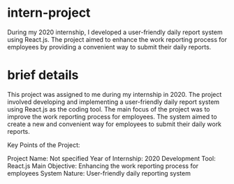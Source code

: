 # intern-project
During my 2020 internship, I developed a user-friendly daily report system using React.js. The project aimed to enhance the work reporting process for employees by providing a convenient way to submit their daily reports.

# brief details
This project was assigned to me during my internship in 2020. The project involved developing and implementing a user-friendly daily report system using React.js as the coding tool. The main focus of the project was to improve the work reporting process for employees. The system aimed to create a new and convenient way for employees to submit their daily work reports.

Key Points of the Project:

Project Name: Not specified
Year of Internship: 2020
Development Tool: React.js
Main Objective: Enhancing the work reporting process for employees
System Nature: User-friendly daily reporting system
